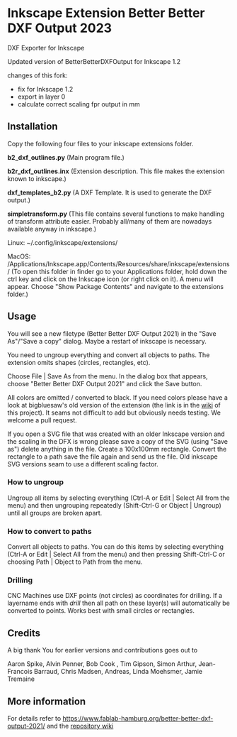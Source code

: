 # Inkscape Extension Better Better DXF Output 2023

DXF Exporter for Inkscape 

Updated version of BetterBetterDXFOutput for Inkscape 1.2

changes of this fork:
* fix for Inkscape 1.2
* export in layer 0
* calculate correct scaling fpr output in mm

## Installation ##

Copy the following four files to your inkscape extensions folder. 

**b2_dxf_outlines.py** (Main program file.)

**b2r_dxf_outlines.inx** (Extension description. This file makes the extension known to inkscape.)

**dxf_templates_b2.py** (A DXF Template. It is used to generate the DXF output.)

**simpletransform.py** (This file contains several functions to make handling of transform
attribute easier. Probably all/many of them are nowadays available anyway in inkscape.)

Linux:
~/.config/inkscape/extensions/ 

MacOS:
/Applications/Inkscape.app/Contents/Resources/share/inkscape/extensions/ (To open this folder in finder go to your Applications folder, hold down the ctrl key and click on the Inkscape icon (or right click on it). A menu will appear. Choose "Show Package Contents" and navigate to the extensions folder.)

## Usage ##
You will see a new filetype (Better Better DXF Output 2021) in the "Save As"/"Save a copy" dialog. Maybe a restart of inkscape is necessary.

You need to ungroup everything and convert all objects to paths. The extension omits shapes (circles, rectangles, etc).

Choose File | Save As from the menu. In the dialog box that appears, choose "Better Better DXF Output 2021" and click the Save button.

All colors are omitted / converted to black. If you need colors please have a look at bigbluesaw's old version of the extension (the link is in the [wiki](https://github.com/Fab-Lab-Fabulous-St-Pauli-Hamburg-DE/InkscapeExtension_BetterBetterDXFOutput2021/wiki) of this project). It seams not difficult to add but obviously needs testing. We welcome a pull request.

If you open a SVG file that was created with an older Inkscape version and the scaling in the DFX is wrong please save a copy of the SVG (using "Save as") delete anything in the file. Create a 100x100mm rectangle. Convert the rectangle to a path save the file again and send us the file. Old inkscape SVG versions seam to use a different scaling factor.


### How to ungroup ###
Ungroup all items by selecting everything (Ctrl-A or Edit | Select All from the menu) and then ungrouping repeatedly (Shift-Ctrl-G or Object | Ungroup) until all groups are broken apart.

### How to convert to paths ### 
Convert all objects to paths. You can do this items by selecting everything (Ctrl-A or Edit | Select All from the menu) and then pressing Shift-Ctrl-C or choosing Path | Object to Path from the menu.

### Drilling ###

CNC Machines use DXF points (not circles) as coordinates for drilling. If a layername ends with *drill* then all path on these layer(s) will automatically be converted to points. Works best with small circles or rectangles.


## Credits

A big thank You for earlier versions and contributions goes out to

Aaron Spike, Alvin Penner, Bob Cook , Tim Gipson, Simon Arthur, Jean-Francois Barraud, Chris Madsen, Andreas, Linda Moehsmer, Jamie Tremaine

## More information

For details refer to https://www.fablab-hamburg.org/better-better-dxf-output-2021/ and the [repository wiki](https://github.com/Fab-Lab-Fabulous-St-Pauli-Hamburg-DE/InkscapeExtension_BetterBetterDXFOutput2021/wiki)
